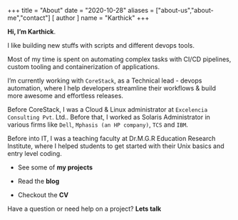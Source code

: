+++
title = "About"
date = "2020-10-28"
aliases = ["about-us","about-me","contact"]
[ author ]
  name = "Karthick"
+++

**Hi, I’m Karthick**.

I like building new stuffs with scripts and different devops tools.

Most of my time is spent on automating complex tasks with CI/CD pipelines, custom tooling and containerization of applications.

I’m currently working with `CoreStack`, as a Technical lead - devops automation, where I help developers streamline their workflows & build more awesome and effortless releases.

Before CoreStack, I was a Cloud & Linux administrator at `Excelencia Consulting Pvt`. Ltd.. Before that, I worked as Solaris Administrator in various firms like `Dell`, `Mphasis (an HP company)`, `TCS` and `IBM`.

Before into IT, I was a teaching faculty at Dr.M.G.R Education Research Institute, where I helped students to get started with their Unix basics and entry level coding.

- See some of **my projects**

- Read the **blog**

- Checkout the **CV**

Have a question or need help on a project? **Lets talk**
